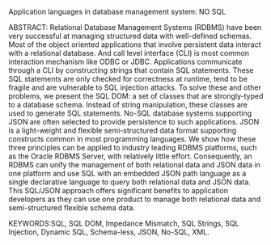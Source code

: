 Application languages in database management system: NO SQL

ABSTRACT: Relational Database Management Systems (RDBMS) have been very successful at managing structured data with well-defined schemas. Most of the object oriented applications that involve persistent data interact with a relational database. And call level interface (CLI) is most common interaction mechanism like ODBC or JDBC. Applications communicate through a CLI by constructing strings that contain SQL statements. These SQL statements are only checked for correctness at runtime, tend to be fragile and are vulnerable to SQL injection attacks. To solve these and other problems, we present the SQL DOM: a set of classes that are strongly-typed to a database schema. Instead of string manipulation, these classes are used to generate SQL statements. No-SQL database systems supporting JSON are often selected to provide persistence to such applications. JSON is a light-weight and flexible semi-structured data format supporting constructs common in most programming languages. We show how these three principles can be applied to industry leading RDBMS platforms, such as the Oracle RDBMS Server, with relatively little effort. Consequently, an RDBMS can unify the management of both relational data and JSON data in one platform and use SQL with an embedded JSON path language as a single declarative language to query both relational data and JSON data. This SQL/JSON approach offers significant benefits to application developers as they can use one product to manage both relational data and semi-structured flexible schema data.

KEYWORDS:SQL, SQL DOM, Impedance Mismatch, SQL Strings, SQL Injection, Dynamic SQL, Schema-less, JSON, No-SQL, XML.
